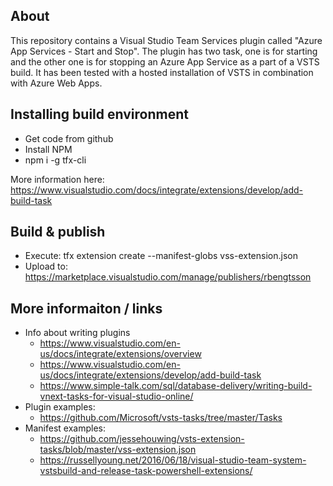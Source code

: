 ## About ##

This repository contains a Visual Studio Team Services plugin called "Azure App Services - Start and Stop". The plugin has two task, one is for starting and the other one is for stopping an Azure App Service as a part of a VSTS build. It has been tested with a hosted installation of VSTS in combination with Azure Web Apps.


## Installing build environment

 * Get code from github
 * Install NPM
 * npm i -g tfx-cli

More information here: https://www.visualstudio.com/docs/integrate/extensions/develop/add-build-task


## Build & publish

* Execute: tfx extension create --manifest-globs vss-extension.json
* Upload to: https://marketplace.visualstudio.com/manage/publishers/rbengtsson


## More informaiton / links

* Info about writing plugins
  * https://www.visualstudio.com/en-us/docs/integrate/extensions/overview
  * https://www.visualstudio.com/en-us/docs/integrate/extensions/develop/add-build-task  
  * https://www.simple-talk.com/sql/database-delivery/writing-build-vnext-tasks-for-visual-studio-online/
* Plugin examples:
  * https://github.com/Microsoft/vsts-tasks/tree/master/Tasks
* Manifest examples:
  * https://github.com/jessehouwing/vsts-extension-tasks/blob/master/vss-extension.json
  * https://russellyoung.net/2016/06/18/visual-studio-team-system-vstsbuild-and-release-task-powershell-extensions/
